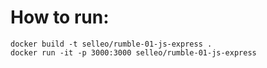 # How to run:

```
docker build -t selleo/rumble-01-js-express .
docker run -it -p 3000:3000 selleo/rumble-01-js-express 
```

